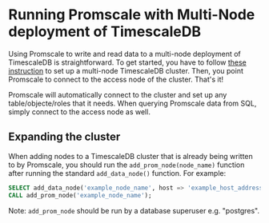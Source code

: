 # Running Promscale with Multi-Node deployment of TimescaleDB

Using Promscale to write and read data to a multi-node deployment of
TimescaleDB is straightforward. To get started, you have to follow [these instruction](https://docs.timescale.com/latest/getting-started/setup-multi-node-basic)
to set up a multi-node TimescaleDB cluster. Then, you point Promscale
to connect to the access node of the cluster. That's it!

Promscale will automatically connect to the cluster and set up any
table/objecte/roles that it needs. When querying Promscale data from
SQL, simply connect to the access node as well.

## Expanding the cluster

When adding nodes to a TimescaleDB cluster that is already being written to by
Promscale, you should run the `add_prom_node(node_name)` function
after running the standard `add_data_node()` function. For example:

```sql
SELECT add_data_node('example_node_name', host => 'example_host_address');
CALL add_prom_node('example_node_name');
```

Note: `add_prom_node` should be run by a database superuser e.g. "postgres".
